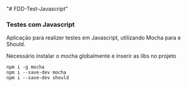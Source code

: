 "# FDD-Test-Javascript" 

<h3>Testes com Javascript</h3>

Aplicação para realizer testes em Javascript, utilizando Mocha para e Should.

Necessário instalar o mocha globalmente e inserir as libs no projeto
```
npm i -g mocha
npm i --save-dev mocha
npm i --save-dev should

```
